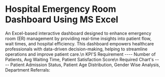 # Hospital Emergency Room Dashboard Using MS Excel
An Excel-based interactive dashboard designed to enhance emergency room (ER) management by providing real-time insights into patient flow, wait times, and hospital efficiency. This dashboard empowers healthcare professionals with data-driven decision-making, helping to streamline operations and improve patient care.\n
KPI'S Requirement ----  Number of Patients, Avg Waiting Time, Patient Satisfaction Score\n
Required Chart's  ----  Patient Admission Status, Patient Age Distribution, Gender Wise Analysis, Department Referrals:
